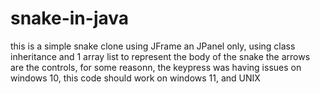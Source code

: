 # snake-in-java
this is a simple snake clone using JFrame an JPanel only, using class inheritance and 1 array list to represent the body of the snake
the arrows are the controls, for some reasonn, the keypress was having issues on windows 10, this code should work on windows 11, and UNIX
